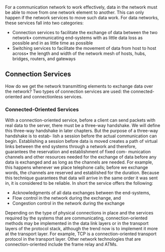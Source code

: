 For a communication network to work effectively, data in the network must be able to move from one network element to another. This can only happen if the network services to move such data work. For data networks, these services fall into two categories:

- Connection services to facilitate the exchange of data between the two network• communicating end-systems with as little data loss as possible and in as little time as possible
- Switching services to facilitate the movement of data from host to host across• the length and width of the network mesh of hosts, hubs, bridges, routers, and gateways

## Connection Services

How do we get the network transmitting elements to exchange data over the network? Two types of connection services are used: the connected-oriented and connectionless services.

### Connected-Oriented Services

With a connection-oriented service, before a client can send packets with real data to the server, there must be a three-way handshake. We will define this three-way handshake in later chapters. But the purpose of a three-way handshake is to estab- lish a session before the actual communication can begin. Establishing a session before data is moved creates a path of virtual links between the end systems through a network and therefore, guarantees the reservation and establishment of fixed com- munication channels and other resources needed for the exchange of data before any data is exchanged and as long as the channels are needed. For example, this happens whenever we place telephone calls; before we exchange words, the channels are reserved and established for the duration. Because this technique guarantees that data will arrive in the same order it was sent in, it is considered to be reliable. In short the service offers the following:

- Acknowledgments of all data exchanges between the end-systems,
- Flow control in the network during the exchange, and
- Congestion control in the network during the exchange

 Depending on the type of physical connections in place and the services required by the systems that are communicating, connection-oriented methods may be implemented in the data link layers or in the transport layers of the protocol stack, although the trend now is to implement it more at the transport layer. For example, TCP is a connection-oriented transport protocol in the transport layer. Other network technologies that are connection-oriented include the frame relay and ATMs.